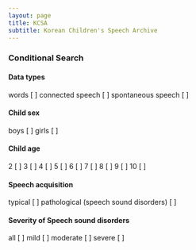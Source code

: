```yaml
---
layout: page
title: KCSA
subtitle: Korean Children's Speech Archive
---
```


### Conditional Search

#### Data types  
words [  ]        connected speech [ ]         spontaneous speech [ ]

#### Child sex  
boys [ ]          girls [ ]

#### Child age

2 [ ] 3 [ ] 4 [ ] 5 [ ] 6 [ ] 7 [ ] 8 [ ] 9 [ ] 10 [ ] 

#### Speech acquisition

typical [ ]  pathological (speech sound disorders) [ ]

#### Severity of Speech sound disorders

all [ ] mild [ ] moderate [ ] severe [ ]
